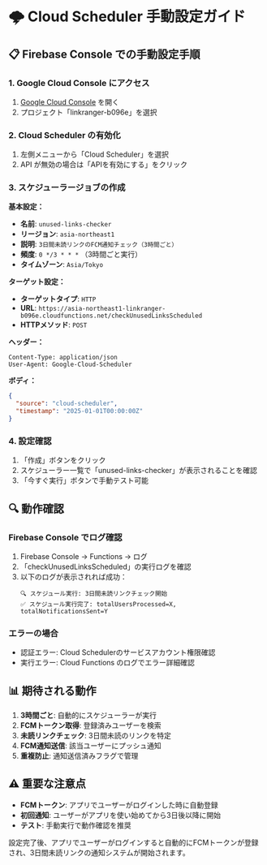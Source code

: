 # 🌩️ Cloud Scheduler 手動設定ガイド

## 📋 Firebase Console での手動設定手順

### 1. **Google Cloud Console にアクセス**
1. [Google Cloud Console](https://console.cloud.google.com/) を開く
2. プロジェクト「linkranger-b096e」を選択

### 2. **Cloud Scheduler の有効化**
1. 左側メニューから「Cloud Scheduler」を選択
2. API が無効の場合は「APIを有効にする」をクリック

### 3. **スケジューラージョブの作成**

**基本設定：**
- **名前**: `unused-links-checker`
- **リージョン**: `asia-northeast1`
- **説明**: `3日間未読リンクのFCM通知チェック（3時間ごと）`
- **頻度**: `0 */3 * * *` （3時間ごと実行）
- **タイムゾーン**: `Asia/Tokyo`

**ターゲット設定：**
- **ターゲットタイプ**: `HTTP`
- **URL**: `https://asia-northeast1-linkranger-b096e.cloudfunctions.net/checkUnusedLinksScheduled`
- **HTTPメソッド**: `POST`

**ヘッダー：**
```
Content-Type: application/json
User-Agent: Google-Cloud-Scheduler
```

**ボディ：**
```json
{
  "source": "cloud-scheduler",
  "timestamp": "2025-01-01T00:00:00Z"
}
```

### 4. **設定確認**
1. 「作成」ボタンをクリック
2. スケジューラー一覧で「unused-links-checker」が表示されることを確認
3. 「今すぐ実行」ボタンで手動テスト可能

## 🔍 動作確認

### **Firebase Console でログ確認**
1. Firebase Console → Functions → ログ
2. 「checkUnusedLinksScheduled」の実行ログを確認
3. 以下のログが表示されれば成功：
   ```
   🔍 スケジュール実行: 3日間未読リンクチェック開始
   ✅ スケジュール実行完了: totalUsersProcessed=X, totalNotificationsSent=Y
   ```

### **エラーの場合**
- 認証エラー: Cloud Schedulerのサービスアカウント権限確認
- 実行エラー: Cloud Functions のログでエラー詳細確認

## 📊 期待される動作

1. **3時間ごと**: 自動的にスケジューラーが実行
2. **FCMトークン取得**: 登録済みユーザーを検索
3. **未読リンクチェック**: 3日間未読のリンクを特定
4. **FCM通知送信**: 該当ユーザーにプッシュ通知
5. **重複防止**: 通知送信済みフラグで管理

## ⚠️ 重要な注意点

- **FCMトークン**: アプリでユーザーがログインした時に自動登録
- **初回通知**: ユーザーがアプリを使い始めてから3日後以降に開始
- **テスト**: 手動実行で動作確認を推奨

設定完了後、アプリでユーザーがログインすると自動的にFCMトークンが登録され、3日間未読リンクの通知システムが開始されます。